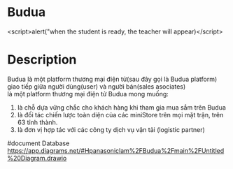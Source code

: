 # Budua
&lt;script>alert("when the student is ready, the teacher will appear)&lt;/script>

# Description
Budua là một platform thương mại điện tử(sau đây gọi là Budua platform) giao tiếp giữa người dùng(user) và người bán(sales asociates)  
là một platform thương mại điện tử Budua mong muống:
1. là chỗ dựa vững chắc cho khách hàng khi tham gia mua sắm trên Budua
2. là đối tác chiến lược toàn diện của các miniStore trên mọi mặt trận, trên 63 tỉnh thành.
3. là đơn vị hợp tác với các công ty dịch vụ vận tải (logistic partner)


#document
Database https://app.diagrams.net/#Hpanasoniclam%2FBudua%2Fmain%2FUntitled%20Diagram.drawio
